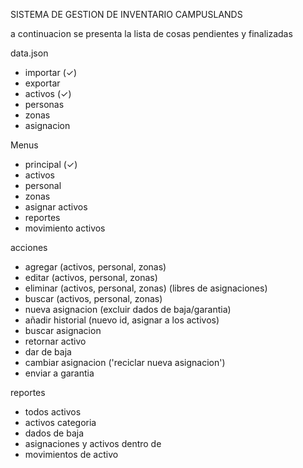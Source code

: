 SISTEMA DE GESTION DE INVENTARIO CAMPUSLANDS

a continuacion se presenta la lista de cosas pendientes y finalizadas

data.json
- importar (✓)
- exportar 
- activos (✓)
- personas
- zonas
- asignacion
  
Menus
- principal (✓)
- activos
- personal
- zonas
- asignar activos
- reportes
- movimiento activos

acciones 
- agregar (activos, personal, zonas)
- editar (activos, personal, zonas)
- eliminar (activos, personal, zonas) (libres de asignaciones)
- buscar (activos, personal, zonas)
- nueva asignacion (excluir dados de baja/garantia)
- añadir historial (nuevo id, asignar a los activos)
- buscar asignacion
- retornar activo
- dar de baja
- cambiar asignacion ('reciclar nueva asignacion')
- enviar a garantia

reportes
- todos activos
- activos categoria
- dados de baja
- asignaciones y activos dentro de
- movimientos de activo

